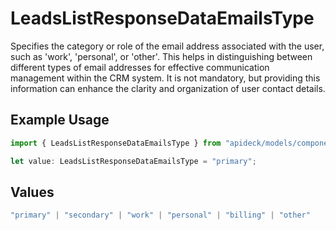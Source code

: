# LeadsListResponseDataEmailsType

Specifies the category or role of the email address associated with the user, such as 'work', 'personal', or 'other'. This helps in distinguishing between different types of email addresses for effective communication management within the CRM system. It is not mandatory, but providing this information can enhance the clarity and organization of user contact details.

## Example Usage

```typescript
import { LeadsListResponseDataEmailsType } from "apideck/models/components";

let value: LeadsListResponseDataEmailsType = "primary";
```

## Values

```typescript
"primary" | "secondary" | "work" | "personal" | "billing" | "other"
```
